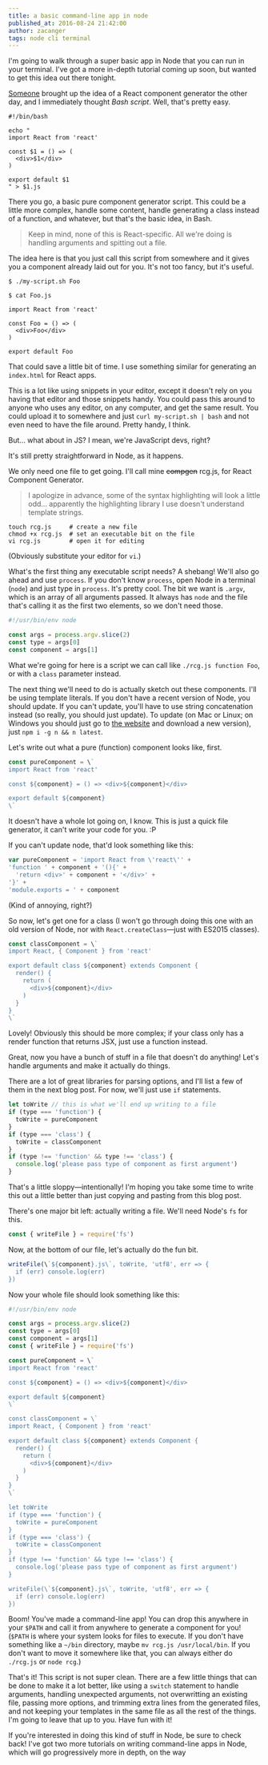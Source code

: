 ```yaml
---
title: a basic command-line app in node
published_at: 2016-08-24 21:42:00
author: zacanger
tags: node cli terminal
---
```


I'm going to walk through a super basic app in Node that you can
run in your terminal. I've got a more in-depth tutorial coming up soon,
but wanted to get this idea out there tonight.

[Someone](http://ryanwalsh.io) brought up the idea of a React component
generator the other day, and I immediately thought _Bash script_. Well, that's
pretty easy.

```shell
#!/bin/bash

echo "
import React from 'react'

const $1 = () => (
  <div>$1</div>
)

export default $1
" > $1.js
```

There you go, a basic pure component generator script. This could be a little
more complex, handle some content, handle generating a class instead of a
function, and whatever, but that's the basic idea, in Bash.

> Keep in mind, none of this is React-specific. All we're doing is handling
> arguments and spitting out a file.

The idea here is that you just call this script from somewhere and it gives you
a component already laid out for you. It's not too fancy, but it's useful.

```shell
$ ./my-script.sh Foo

$ cat Foo.js

import React from 'react'

const Foo = () => (
  <div>Foo</div>
)

export default Foo
```

That could save a little bit of time. I use something similar for generating an
`index.html` for React apps.

This is a lot like using snippets in your editor, except it doesn't rely on you
having that editor and those snippets handy. You could pass this around to anyone
who uses any editor, on any computer, and get the same result. You could upload
it to somewhere and just `curl my-script.sh | bash` and not even need to have the
file around. Pretty handy, I think.

But... what about in JS? I mean, we're JavaScript devs, right?

It's still pretty straightforward in Node, as it happens.

We only need one file to get going. I'll call mine ~~compgen~~ rcg.js, for React
Component Generator.

> I apologize in advance, some of the syntax highlighting will look a little
> odd... apparently the highlighting library I use doesn't understand template
> strings.

```shell
touch rcg.js     # create a new file
chmod +x rcg.js  # set an executable bit on the file
vi rcg.js        # open it for editing
```

(Obviously substitute your editor for `vi`.)

What's the first thing any executable script needs? A shebang! We'll also go
ahead and use `process`. If you don't know `process`, open Node in a terminal
(`node`) and just type in `process`. It's pretty cool. The bit we want is
`.argv`, which is an array of all arguments passed. It always has `node` and the
file that's calling it as the first two elements, so we don't need those.

```javascript
#!/usr/bin/env node

const args = process.argv.slice(2)
const type = args[0]
const component = args[1]
```

What we're going for here is a script we can call like `./rcg.js function Foo`,
or with a `class` parameter instead.

The next thing we'll need to do is actually sketch out these components. I'll be
using template literals. If you don't have a recent version of Node, you should
update. If you can't update, you'll have to use string concatenation instead (so
really, you should just update). To update (on Mac or Linux; on Windows you
should just go to [the website](http://nodejs.org) and download a new version),
just `npm i -g n && n latest`.

Let's write out what a pure (function) component looks like, first.

```javascript
const pureComponent = \`
import React from 'react'

const ${component} = () => <div>${component}</div>

export default ${component}
\`
```

It doesn't have a whole lot going on, I know. This is just a quick file
generator, it can't write your code for you. :P

If you can't update node, that'd look something like this:

```javascript
var pureComponent = 'import React from \'react\'' +
'function ' + component + '(){' +
  'return <div>' + component + '</div>' +
'}' +
'module.exports = ' + component
```

(Kind of annoying, right?)

So now, let's get one for a class (I won't go through doing this one with an old
version of Node, nor with `React.createClass`&mdash;just with ES2015 classes).

```javascript
const classComponent = \`
import React, { Component } from 'react'

export default class ${component} extends Component {
  render() {
    return (
      <div>${component}</div>
    )
  }
}
\`
```

Lovely! Obviously this should be more complex; if your class only has a render
function that returns JSX, just use a function instead.

Great, now you have a bunch of stuff in a file that doesn't do anything! Let's
handle arguments and make it actually do things.

There are a lot of great libraries for parsing options, and I'll list a few of
them in the next blog post. For now, we'll just use `if` statements.

```javascript
let toWrite // this is what we'll end up writing to a file
if (type === 'function') {
  toWrite = pureComponent
}
if (type === 'class') {
  toWrite = classComponent
}
if (type !== 'function' && type !== 'class') {
  console.log('please pass type of component as first argument')
}
```

That's a little sloppy&mdash;intentionally! I'm hoping you take some time to
write this out a little better than just copying and pasting from this blog
post.

There's one major bit left: actually writing a file. We'll need Node's `fs` for
this.

```javascript
const { writeFile } = require('fs')
```

Now, at the bottom of our file, let's actually do the fun bit.

```javascript
writeFile(\`${component}.js\`, toWrite, 'utf8', err => {
  if (err) console.log(err)
})
```

Now your whole file should look something like this:

```javascript
#!/usr/bin/env node

const args = process.argv.slice(2)
const type = args[0]
const component = args[1]
const { writeFile } = require('fs')

const pureComponent = \`
import React from 'react'

const ${component} = () => <div>${component}</div>

export default ${component}
\`

const classComponent = \`
import React, { Component } from 'react'

export default class ${component} extends Component {
  render() {
    return (
      <div>${component}</div>
    )
  }
}
\`

let toWrite
if (type === 'function') {
  toWrite = pureComponent
}
if (type === 'class') {
  toWrite = classComponent
}
if (type !== 'function' && type !== 'class') {
  console.log('please pass type of component as first argument')
}

writeFile(\`${component}.js\`, toWrite, 'utf8', err => {
  if (err) console.log(err)
})
```

Boom! You've made a command-line app! You can drop this anywhere in your `$PATH`
and call it from anywhere to generate a component for you! (`$PATH` is where
your system looks for files to execute. If you don't have something like a
`~/bin` directory, maybe `mv rcg.js /usr/local/bin`. If you don't want to move it
somewhere like that, you can always either do `./rcg.js` or `node rcg`.)

That's it! This script is not super clean. There are a few little things that
can be done to make it a lot better, like using a `switch` statement to handle
arguments, handling unexpected arguments, not overwritting an existing file,
passing more options, and trimming extra lines from the generated files, and not
keeping your templates in the same file as all the rest of the things. I'm going
to leave that up to you. Have fun with it!

If you're interested in doing this kind of stuff in Node, be sure to check back!
I've got two more tutorials on writing command-line apps in Node, which will go
progressively more in depth, on the way
